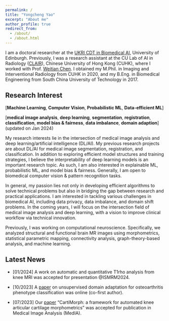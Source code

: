 ```yaml
---
permalink: /
title: "Yongcheng Yao"
excerpt: "About me"
author_profile: true
redirect_from: 
  - /about/
  - /about.html
---
```


I am a doctoral researcher at the [UKRI CDT in Biomedical AI](https://web.inf.ed.ac.uk/cdt/biomedical-ai), University of Edinburgh. Previously, I was a research assistant at the CU Lab of AI in Radiology ([CLAIR](http://www.diir.cuhk.edu.hk/research/medical-image-computing-and-artificial-intelligence/)), Chinese University of Hong Kong (CUHK), where I worked with Prof. [Weitian Chen](http://www.diir.cuhk.edu.hk/profile/chen-weitian/). I obtained my M.Phil. in Imaging and Interventional Radiology from CUHK in 2020, and my B.Eng. in Biomedical Engineering from South China University of Technology in 2017. 

Research Interest
------

[**Machine Learning**, **Computer Vision**, **Probabilistic ML**, **Data-efficient ML**] 

[**medical image analysis**, **deep learning**, **segmentation**, **registration**, **classification**, **model bias & fairness**, **data imbalance**, **domain adaption**] (updated on Jan 2024)

My research interests lie in the intersection of medical image analysis and deep learning/artificial intelligence (DL/AI). My previous research projects are about DL/AI for medical image segmentation, registration, and classification. In addition to exploring efficient model structures and training strategies, I believe the interpretability of deep learning models is an important research topic. As such, I am also interested in explainable ML, probabilistic ML, and model bias & fairness. Generally, I am open to biomedical computer vision & pattern recognition tasks.

In general, my passion lies not only in developing efficient algorithms to solve technical problems but also in bridging the gap between research and practical applications. I am interested in tackling various challenges in biomedical AI, including data privacy, data imbalance, and domain shift problems. In the coming years, I will focus on the intersection field of medical image analysis and deep learning, with a vision to improve clinical workflow via technical innovation.

Previously, I was working on computational neuroscience. Specifically, we analyzed structural and functional brain MR images using morphometrics, statistical parametric mapping, connectivity analysis, graph-theory-based analysis, and machine learning.



Latest News
------
* [01/2024] A work on automatic and quantitative T1rho analysis from knee MRI was accepted for presentation @ISMRM2024.

* [10/2023] A [paper](https://qims.amegroups.org/article/view/118224/html) on unsupervised domain adaptation for osteoarthritis phenotype classification was online (co-first author).

* [07/2023] Our [paper](https://doi.org/10.1016/j.media.2023.103035) “CartiMorph: a framework for automated knee articular cartilage morphometrics” was accepted for publication in Medical Image Analysis (MedIA).

  